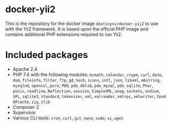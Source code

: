 # docker-yii2

This is the repository for the docker image `destinynv/docker-yii2` to use with the Yii2 framework.
It is based upon the official PHP image and contains additional PHP extensions required to run Yii2.

# Included packages
* Apache 2.4
* PHP 7.4 with the following modules: `bcmath`, `calendar`, `ctype`, `curl`, `date`, `dom`, `fileinfo`, `filter`, `ftp`, `gd`, `hash`, `iconv`, `intl`, `json`, `libxml`, `mbstring`, `mysqlnd`, `openssl`, `pcre`, `PDO`, `pdo_dblib`, `pdo_mysql`, `pdo_sqlite`, `Phar`, `posix`, `readline`, `Reflection`, `session`, `SimpleXML`, `soap`, `sockets`, `sodium`, `SPL`, `sqlite3`, `standard`, `tokenizer`, `xml`, `xmlreader`, `xmlrpc`, `xmlwriter`, `Zend OPcache`, `zip`, `zlib`
* Composer 2
* Supervisor
* Various CLI tools: `cron`, `curl`, `git`, `nano`, `sudo`, `vi`, `wget`
